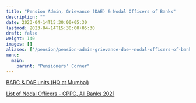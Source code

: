 ```yaml
---
title: "Pension Admin, Grievance (DAE) & Nodal Officers of Banks"
description: ""
date: 2023-04-14T15:30:00+05:30
lastmod: 2023-04-14T15:30:00+05:30
draft: false
weight: 140
images: []
aliases: ['/pension/pension-admin-grievance-dae--nodal-officers-of-banks/pdf/list-of-nodal-officer.pdf']
menu:
  main:
    parent: "Pensioners' Corner"
---
```


[BARC & DAE units (HQ at Mumbai)](/pdf/pension/14.A.%20%20%20Details%20of%20Contacts%20dealing%20with%20Pension%20Matters%20of%20DAE%20units%20having%20Head%20Quarters%20at%20Mumbai.pdf)

[List of Nodal Officers - CPPC, All Banks 2021](pdf/list-of-nodal-officer.pdf)
